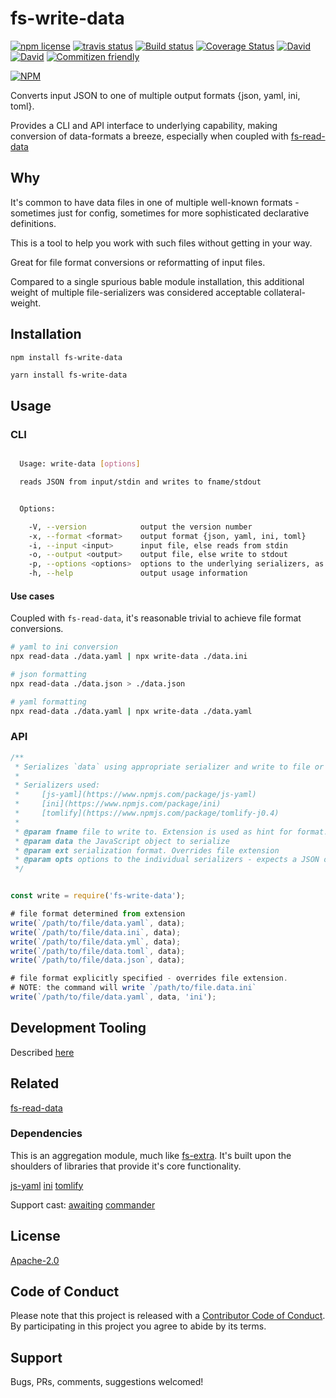 # fs-write-data

<!-- badge -->
[![npm license](https://img.shields.io/npm/l/fs-write-data.svg)](https://www.npmjs.com/package/fs-write-data)
[![travis status](https://img.shields.io/travis/tufan-io/fs-write-data.svg)](https://travis-ci.org/tufan-io/fs-write-data)
[![Build status](https://ci.appveyor.com/api/projects/status/90am2usst4qeutgi?svg=true)](https://ci.appveyor.com/project/tufan-io/fs-write-data)
[![Coverage Status](https://coveralls.io/repos/github/tufan-io/fs-write-data/badge.svg?branch=master)](https://coveralls.io/github/tufan-io/fs-write-data?branch=master)
[![David](https://david-dm.org/tufan-io/fs-write-data/status.svg)](https://david-dm.org/tufan-io/fs-write-data)
[![David](https://david-dm.org/tufan-io/fs-write-data/dev-status.svg)](https://david-dm.org/tufan-io/fs-write-data?type=dev)
[![Commitizen friendly](https://img.shields.io/badge/commitizen-friendly-brightgreen.svg)](http://commitizen.github.io/cz-cli/)

[![NPM](https://nodei.co/npm/fs-write-data.png?downloads=true&downloadRank=true&stars=true)](https://nodei.co/npm/fs-write-data/)
<!-- endbadge -->

Converts input JSON to one of multiple output formats {json, yaml, ini, toml}.

Provides a CLI and API interface to underlying capability, making conversion of
data-formats a breeze, especially when coupled with [fs-read-data](https://github.com/tufan-io/fs-read-data)

## Why

It's common to have data files in one of multiple well-known formats - sometimes
just for config, sometimes for more sophisticated declarative definitions.

This is a tool to help you work with such files without getting in your way.

Great for file format conversions or reformatting of input files.

Compared to a single spurious bable module installation, this additional weight
of multiple file-serializers was considered acceptable collateral-weight.

## Installation

```bash
npm install fs-write-data
```

```base
yarn install fs-write-data
```

## Usage

### CLI

```bash

  Usage: write-data [options]

  reads JSON from input/stdin and writes to fname/stdout


  Options:

    -V, --version            output the version number
    -x, --format <format>    output format {json, yaml, ini, toml}
    -i, --input <input>      input file, else reads from stdin
    -o, --output <output>    output file, else write to stdout
    -p, --options <options>  options to the underlying serializers, as stringified JSON
    -h, --help               output usage information
```

#### Use cases

Coupled with `fs-read-data`, it's reasonable trivial to achieve file format conversions.

```bash
# yaml to ini conversion
npx read-data ./data.yaml | npx write-data ./data.ini

# json formatting
npx read-data ./data.json > ./data.json

# yaml formatting
npx read-data ./data.yaml | npx write-data ./data.yaml

```

### API

```javascript
/**
 * Serializes `data` using appropriate serializer and write to file or returns a string.
 *
 * Serializers used:
 *     [js-yaml](https://www.npmjs.com/package/js-yaml)
 *     [ini](https://www.npmjs.com/package/ini)
 *     [tomlify](https://www.npmjs.com/package/tomlify-j0.4)
 *
 * @param fname file to write to. Extension is used as hint for format. If missing, returns a string.
 * @param data the JavaScript object to serialize
 * @param ext serialization format. Overrides file extension
 * @param opts options to the individual serializers - expects a JSON object.
 */
```

```javascript

const write = require('fs-write-data');

# file format determined from extension
write(`/path/to/file/data.yaml`, data);
write(`/path/to/file/data.ini`, data);
write(`/path/to/file/data.yml`, data);
write(`/path/to/file/data.toml`, data);
write(`/path/to/file/data.json`, data);

# file format explicitly specified - overrides file extension.
# NOTE: the command will write `/path/to/file.data.ini`
write(`/path/to/file/data.yaml`, data, 'ini');

```

## Development Tooling

Described [here](./docs/DevTools.md)

## Related

[fs-read-data](https://github.com/tufan-io/fs-read-data)

### Dependencies

This is an aggregation module, much like [fs-extra](https://npmjs.org/package/fs-extra).
It's built upon the shoulders of libraries that provide it's core functionality.

[js-yaml](https://www.npmjs.com/package/js-yaml)
[ini](https://www.npmjs.com/package/ini)
[tomlify](https://www.npmjs.com/package/tomlify-j0.4)

Support cast:
[awaiting](https://www.npmjs.com/package/awaiting)
[commander](https://www.npmjs.com/package/commander)

## License

[Apache-2.0](LICENSE)

## Code of Conduct

Please note that this project is released with a [Contributor Code of Conduct](code-of-conduct.md). By participating in this project you agree to abide by its terms.

## Support

Bugs, PRs, comments, suggestions welcomed!

